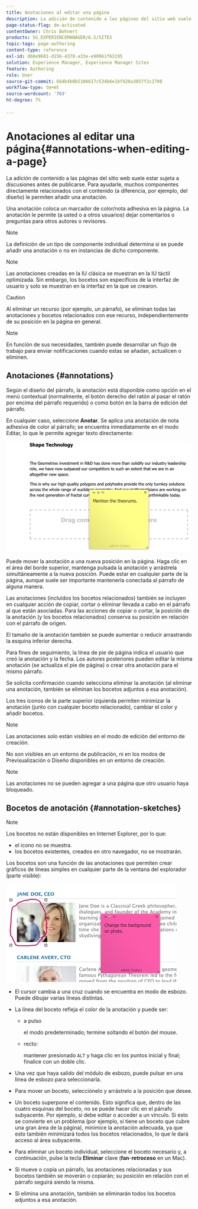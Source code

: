 ```yaml
---
title: Anotaciones al editar una página
description: La adición de contenido a las páginas del sitio web suele estar sujeta a discusiones antes de publicarse. Para ayudarle, muchos componentes directamente relacionados con el contenido le permiten añadir una anotación.
page-status-flag: de-activated
contentOwner: Chris Bohnert
products: SG_EXPERIENCEMANAGER/6.5/SITES
topic-tags: page-authoring
content-type: reference
exl-id: d60e9601-d15b-4378-a33e-e90961f63195
solution: Experience Manager, Experience Manager Sites
feature: Authoring
role: User
source-git-commit: 66db4b0b5106617c534b6e1bf428a3057f2c2708
workflow-type: tm+mt
source-wordcount: '763'
ht-degree: 7%

---
```


# Anotaciones al editar una página{#annotations-when-editing-a-page}

La adición de contenido a las páginas del sitio web suele estar sujeta a discusiones antes de publicarse. Para ayudarle, muchos componentes directamente relacionados con el contenido (a diferencia, por ejemplo, del diseño) le permiten añadir una anotación.

Una anotación coloca un marcador de color/nota adhesiva en la página. La anotación le permite (a usted o a otros usuarios) dejar comentarios o preguntas para otros autores o revisores.

>[!NOTE]
>
>La definición de un tipo de componente individual determina si se puede añadir una anotación o no en instancias de dicho componente.

>[!NOTE]
>
>Las anotaciones creadas en la IU clásica se muestran en la IU táctil optimizada. Sin embargo, los bocetos son específicos de la interfaz de usuario y solo se muestran en la interfaz en la que se crearon.

>[!CAUTION]
>
>Al eliminar un recurso (por ejemplo, un párrafo), se eliminan todas las anotaciones y bocetos relacionados con ese recurso, independientemente de su posición en la página en general.

>[!NOTE]
>
>En función de sus necesidades, también puede desarrollar un flujo de trabajo para enviar notificaciones cuando estas se añadan, actualicen o eliminen.

## Anotaciones {#annotations}

Según el diseño del párrafo, la anotación está disponible como opción en el menú contextual (normalmente, el botón derecho del ratón al pasar el ratón por encima del párrafo requerido) o como botón en la barra de edición del párrafo.

En cualquier caso, seleccione **Anotar**. Se aplica una anotación de nota adhesiva de color al párrafo; se encuentra inmediatamente en el modo Editar, lo que le permite agregar texto directamente:

![chlimage_1-137](assets/chlimage_1-137.png)

Puede mover la anotación a una nueva posición en la página. Haga clic en el área del borde superior, mantenga pulsada la anotación y arrástrela simultáneamente a la nueva posición. Puede estar en cualquier parte de la página, aunque suele ser importante mantenerla conectada al párrafo de alguna manera.

Las anotaciones (incluidos los bocetos relacionados) también se incluyen en cualquier acción de copiar, cortar o eliminar llevada a cabo en el párrafo al que están asociadas. Para las acciones de copiar o cortar, la posición de la anotación (y los bocetos relacionados) conserva su posición en relación con el párrafo de origen.

El tamaño de la anotación también se puede aumentar o reducir arrastrando la esquina inferior derecha.

Para fines de seguimiento, la línea de pie de página indica el usuario que creó la anotación y la fecha. Los autores posteriores pueden editar la misma anotación (se actualiza el pie de página) o crear otra anotación para el mismo párrafo.

Se solicita confirmación cuando selecciona eliminar la anotación (al eliminar una anotación, también se eliminan los bocetos adjuntos a esa anotación).

Los tres iconos de la parte superior izquierda permiten minimizar la anotación (junto con cualquier boceto relacionado), cambiar el color y añadir bocetos.

>[!NOTE]
>
>Las anotaciones solo están visibles en el modo de edición del entorno de creación.
>
>No son visibles en un entorno de publicación, ni en los modos de Previsualización o Diseño disponibles en un entorno de creación.

>[!NOTE]
>
>Las anotaciones no se pueden agregar a una página que otro usuario haya bloqueado.

## Bocetos de anotación {#annotation-sketches}

>[!NOTE]
>
>Los bocetos no están disponibles en Internet Explorer, por lo que:
>
>* el icono no se muestra.
>* los bocetos existentes, creados en otro navegador, no se mostrarán.
>

Los bocetos son una función de las anotaciones que permiten crear gráficos de líneas simples en cualquier parte de la ventana del explorador (parte visible):

![chlimage_1-138](assets/chlimage_1-138.png)

* El cursor cambia a una cruz cuando se encuentra en modo de esbozo. Puede dibujar varias líneas distintas.
* La línea del boceto refleja el color de la anotación y puede ser:

   * a pulso

     el modo predeterminado; termine soltando el botón del mouse.

   * recto:

     mantener presionado `ALT` y haga clic en los puntos inicial y final; finalice con un doble clic.

* Una vez que haya salido del módulo de esbozo, puede pulsar en una línea de esbozo para seleccionarla.
* Para mover un boceto, selecciónelo y arrástrelo a la posición que desee.
* Un boceto superpone el contenido. Esto significa que, dentro de las cuatro esquinas del boceto, no se puede hacer clic en el párrafo subyacente. Por ejemplo, si debe editar o acceder a un vínculo. Si esto se convierte en un problema (por ejemplo, si tiene un boceto que cubre una gran área de la página), minimice la anotación adecuada, ya que esto también minimizará todos los bocetos relacionados, lo que le dará acceso al área subyacente.
* Para eliminar un boceto individual, seleccione el boceto necesario y, a continuación, pulse la tecla **Eliminar** clave (**fan**-**retroceso** en un Mac).

* Si mueve o copia un párrafo, las anotaciones relacionadas y sus bocetos también se moverán o copiarán; su posición en relación con el párrafo seguirá siendo la misma.
* Si elimina una anotación, también se eliminarán todos los bocetos adjuntos a esa anotación.
